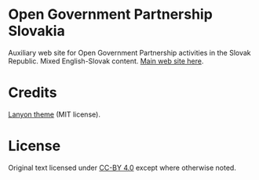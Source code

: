 # Open Government Partnership Slovakia

Auxiliary web site for Open Government Partnership activities in the Slovak Republic. Mixed English-Slovak content. [Main web site here](http://www.otvorenavlada.gov.sk/).

# Credits

[Lanyon theme](https://github.com/poole/lanyon) (MIT license).

# License

Original text licensed under [CC-BY 4.0](https://creativecommons.org/licenses/by/4.0/) except where otherwise noted.
